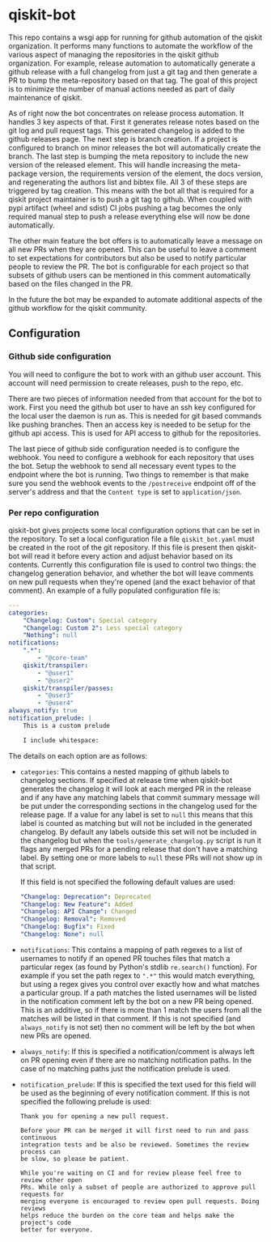 # qiskit-bot

This repo contains a wsgi app for running for github automation of the 
qiskit organization. It performs many functions to automate the workflow of the
various aspect of managing the repositories in the qiskit github organization.
For example, release automation to automatically generate a github release with
a full changelog from just a git tag and then generate a PR to bump the
meta-repository based on that tag. The goal of this project is to minimize the
number of manual actions needed as part of daily maintenance of qiskit.

As of right now the bot concentrates on release process automation. It handles
3 key aspects of that. First it generates release notes based on the git log
and pull request tags. This generated changelog is added to the github releases
page. The next step is branch creation. If a project is configured to branch
on minor releases the bot will automatically create the branch. The last step
is bumping the meta repository to include the new version of the released
element. This will handle increasing the meta-package version, the requirements
version of the element, the docs version, and regenerating the authors list
and bibtex file. All 3 of these steps are triggered by tag creation. This
means with the bot all that is required for a qiskit project maintainer is to
push a git tag to github. When coupled with pypi artifact (wheel and sdist)
CI jobs pushing a tag becomes the only required manual step to push a release
everything else will now be done automatically.

The other main feature the bot offers is to automatically leave a message on
all new PRs when they are opened. This can be useful to leave a comment to set
expectations for contributors but also be used to notify particular people to
review the PR. The bot is configurable for each project so that subsets of
github users can be mentioned in this comment automatically based on the files
changed in the PR.

In the future the bot may be expanded to automate additional aspects of
the github workflow for the qiskit community.

## Configuration

### Github side configuration

You will need to configure the bot to work with an github user account. This
account will need permission to create releases, push to the repo, etc.

There are two pieces of information needed from that account for the bot to
work. First you need the github bot user to have an ssh key configured for the
local user the daemon is run as. This is needed for git based commands like
pushing branches. Then an access key is needed to be setup for the github api
access. This is used for API access to github for the repositories.

The last piece of github side configuration needed is to configure the webhook.
You need to configure a webhook for each repository that uses the bot. Setup
the webhook to send all necessary event types to the endpoint where the bot
is running. Two things to remember is that make sure you send the webhook events
to the `/postreceive` endpoint off of the server's address and that the
`Content type` is set to `application/json`.


### Per repo configuration

qiskit-bot gives projects some local configuration options that can be set in
the repository. To set a local configuration file a file `qiskit_bot.yaml` must
be created in the root of the git repository. If this file is present then
qiskit-bot will read it before every action and adjust behavior based on its
contents. Currently this configuration file is used to control two things:
the changelog generation behavior, and whether the bot will leave comments
on new pull requests when they're opened (and the exact behavior of that
comment). An example of a fully populated configuration file is:

```yaml
---
categories:
    "Changelog: Custom": Special category
    "Changelog: Custom 2": Less special category
    "Nothing": null
notifications:
    ".*":
        - "@core-team"
    qiskit/transpiler:
        - "@user1"
        - "@user2"
    qiskit/transpiler/passes:
        - "@user3"
        - "@user4"
always_notify: true
notification_prelude: |
    This is a custom prelude

    I include whitespace:

```

The details on each option are as follows:

- `categories`: This contains a nested mapping of github labels to changelog
  sections. If specified at release time when qiskit-bot generates the changelog
  it will look at each merged PR in the release and if any have any matching
  labels that commit summary message will be put under the corresponding
  sections in the changelog used for the release page. If a value for any label
  is set to `null` this means that this label is counted as matching but will
  not be included in the generated changelog. By default any labels outside this
  set will not be included in the changelog but when the
  `tools/generate_changelog.py` script is run it flags any merged PRs for a pending
  release that don't have a matching label. By setting one or more labels to `null`
  these PRs will not show up in that script.

  If this field is not specified the following default values are used:
  ```yaml
  "Changelog: Deprecation": Deprecated
  "Changelog: New Feature": Added
  "Changelog: API Change": Changed
  "Changelog: Removal": Removed
  "Changelog: Bugfix": Fixed
  "Changelog: None": null
  ```

- `notifications`: This contains a mapping of path regexes to a list of usernames
  to notify if an opened PR touches files that match a particular regex (as found
  by Python's stdlib `re.search()` function). For example if you set the path regex
  to `".*"` this would match everything, but using a regex gives you control over
  exactly how and what matches a particular group. If a path matches the listed
  usernames will be listed in the notification comment left by the bot on a new PR
  being opened. This is an additive, so if there is more than 1 match the users
  from all the matches will be listed in that comment. If this is not specified (and
  `always_notify` is not set) then no comment will be left by the bot when new PRs
  are opened.
- `always_notify`: If this is specified a notification/comment is always left on PR
  opening even if there are no matching notification paths. In the case of no
  matching paths just the notification prelude is used.
- `notification_prelude`: If this is specified the text used for this field will
  be used as the beginning of every notification comment. If this is not specified
  the following prelude is used:

  ```
  Thank you for opening a new pull request.

  Before your PR can be merged it will first need to run and pass continuous
  integration tests and be also be reviewed. Sometimes the review process can
  be slow, so please be patient.

  While you're waiting on CI and for review please feel free to review other open
  PRs. While only a subset of people are authorized to approve pull requests for
  merging everyone is encouraged to review open pull requests. Doing reviews
  helps reduce the burden on the core team and helps make the project's code
  better for everyone.
  ```
